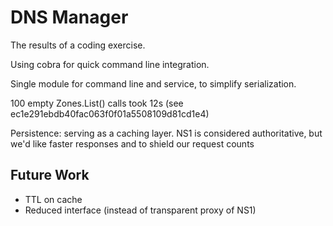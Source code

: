 # DNS Manager

The results of a coding exercise.

Using cobra for quick command line integration.

Single module for command line and service, to simplify serialization.

100 empty Zones.List() calls took 12s
(see ec1e291ebdb40fac063f0f01a5508109d81cd1e4)

Persistence: serving as a caching layer.
NS1 is considered authoritative, but we'd like faster responses and to shield our request counts

## Future Work

* TTL on cache
* Reduced interface (instead of transparent proxy of NS1)
